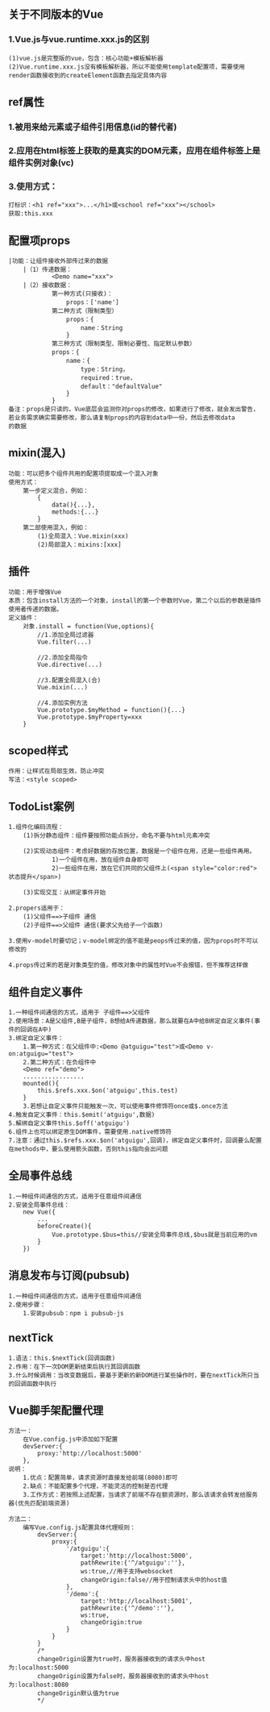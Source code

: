 ## 关于不同版本的Vue ##

### 1.Vue.js与vue.runtime.xxx.js的区别 
    (1)vue.js是完整版的vue，包含：核心功能+模板解析器
    (2)Vue.runtime.xxx.js没有模板解析器，所以不能使用template配置项，需要使用render函数接收到的createElement函数去指定具体内容
###

## ref属性

### 1.被用来给元素或子组件引用信息(id的替代者)

### 2.应用在html标签上获取的是真实的DOM元素，应用在组件标签上是组件实例对象(vc)

### 3.使用方式：
    打标识：<h1 ref="xxx">...</h1>或<school ref="xxx"></school>
    获取:this.xxx

## 配置项props
    |功能：让组件接收外部传过来的数据
        |（1）传递数据：
                <Demo name="xxx">
        |（2）接收数据：
                第一种方式(只接收)：
                    props：['name']
                第二种方式（限制类型）
                    props：{
                        name：String 
                    }    
                第三种方式（限制类型、限制必要性、指定默认参数）
                props：{
                    name：{
                        type：String，
                        required：true，
                        default："defaultValue"
                    }
                }
    备注：props是只读的，Vue底层会监测你对props的修改，如果进行了修改，就会发出警告，
    若业务需求确实需要修改，那么请复制props的内容到data中一份，然后去修改data
    的数据
             


## mixin(混入)
    功能：可以把多个组件共用的配置项提取成一个混入对象
    使用方式：
        第一步定义混合，例如：
            {
                data(){...},
                methods:{...}
            }
        第二部使用混入，例如：
            (1)全局混入：Vue.mixin(xxx)
            (2)局部混入：mixins:[xxx]

## 插件
    功能：用于增强Vue
    本质：包含install方法的一个对象，install的第一个参数时Vue，第二个以后的参数是插件使用者传递的数据。
    定义插件：
        对象.install = function(Vue,options){
            //1.添加全局过滤器
            Vue.filter(...)

            //2.添加全局指令
            Vue.directive(...)

            //3.配置全局混入(合)
            Vue.mixin(...)

            //4.添加实例方法
            Vue.prototype.$myMethod = function(){...}
            Vue.prototype.$myProperty=xxx
        }            

## scoped样式
    作用：让样式在局部生效，防止冲突
    写法：<style scoped>

## TodoList案例
    1.组件化编码流程：
        (1)拆分静态组件：组件要按照功能点拆分，命名不要与html元素冲突

        (2)实现动态组件：考虑好数据的存放位置，数据是一个组件在用，还是一些组件再用。
                1)一个组件在用，放在组件自身即可
                2)一些组件在用，放在它们共同的父组件上(<span style="color:red">状态提升</span>)

        (3)实现交互：从绑定事件开始
    
    2.propers适用于：
        (1)父组件==>子组件 通信
        (2)子组件==>父组件 通信(要求父先给子一个函数)
    
    3.使用v-model时要切记；v-model绑定的值不能是peops传过来的值，因为props时不可以修改的

    4.props传过来的若是对象类型的值，修改对象中的属性时Vue不会报错，但不推荐这样做

## 组件自定义事件
    1.一种组件间通信的方式，适用于 子组件==>父组件
    2.使用场景：A是父组件,B是子组件，B想给A传递数据，那么就要在A中给B绑定自定义事件(事件的回调在A中)
    3.绑定自定义事件：
        1.第一种方式：在父组件中:<Demo @atguigu="test">或<Demo v-on:atguigu="test">
        2.第二种方式：在负组件中
        <Demo ref="demo">
        .................
        mounted(){
            this.$refs.xxx.$on('atguigu',this.test)
        }
        3.若想让自定义事件只能触发一次，可以使用事件修饰符once或$.once方法
    4.触发自定义事件：this.$emit('atguigu',数据)
    5.解绑自定义事件this.$off('atguigu')
    6.组件上也可以绑定原生DOM事件，需要使用.native修饰符
    7.注意：通过this.$refs.xxx.$on('atguigu',回调)，绑定自定义事件时，回调要么配置在methods中，要么使用箭头函数，否则this指向会出问题

## 全局事件总线
    1.一种组件间通信的方式，适用于任意组件间通信
    2.安装全局事件总线：
        new Vue({
            ...
            beforeCreate(){
                Vue.prototype.$bus=this//安装全局事件总线,$bus就是当前应用的vm
            }
        })

## 消息发布与订阅(pubsub)
    1.一种组件间通信的方式，适用于任意组件间通信
    2.使用步骤：
        1.安装pubsub：npm i pubsub-js

## nextTick
    1.语法：this.$nextTick(回调函数)
    2.作用：在下一次DOM更新结束后执行其回调函数
    3.什么时候调用：当改变数据后，要基于更新的新DOM进行某些操作时，要在nextTick所只当的回调函数中执行

## Vue脚手架配置代理
    方法一：
        在Vue.config.js中添加如下配置
        devServer:{
            proxy:'http://localhost:5000'
        },
    说明：
        1.优点：配置简单，请求资源时直接发给前端(8080)即可
        2.缺点：不能配置多个代理，不能灵活的控制是否代理
        3.工作方式：若按照上述配置，当请求了前端不存在额资源时，那么该请求会转发给服务器(优先匹配前端资源)

    方法二：
        编写Vue.config.js配置具体代理规则：
            devServer:{
                proxy:{
                    '/atguigu':{
                        target:'http://localhost:5000',
                        pathRewrite:{'^/atguigu':''},
                        ws:true,//用于支持websocket
                        changeOrigin:false//用于控制请求头中的host值
                    },
                    '/demo':{
                        target:'http://localhost:5001',
                        pathRewrite:{'^/demo':''},
                        ws:true,
                        changeOrigin:true
                    }
                }
            }
            /* 
            changeOrigin设置为true时，服务器接收到的请求头中host为:localhost:5000
            changeOrigin设置为false时，服务器接收到的请求头中host为:localhost:8080
            changeOrigin默认值为true
            */